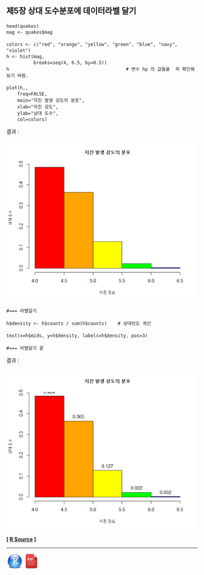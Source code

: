 ## 제5장 상대 도수분포에 데이터라벨 달기



```{r}
head(quakes)
mag <- quakes$mag

colors <- c("red", "orange", "yellow", "green", "blue", "navy", "violet")
h <- hist(mag, 
          breaks=seq(4, 6.5, by=0.5))
h                                           # 변수 hp 의 값들을  꼭 확인해 보기 바람.

plot(h,,
	freq=FALSE, 
	main="지진 발생 강도의 분포", 
	xlab="지진 강도", 
	ylab="상대 도수",
	col=colors)
```

결과 :

![1570060759338](images/1570060759338.png)

```{r}
#=== 라벨달기

h$density <- h$counts / sum(h$counts)    # 상대빈도 계산

text(x=h$mids, y=h$density, labels=h$density, pos=3)

#=== 라벨달기 끝
```

결과 :

![1570060779493](images/1570060779493.png)

**[ [R Source](source/ch_5_143_Labelling_Relative_Frequency_Chart.R) ]**



------

 [<img src="images/R.png" alt="R" style="zoom:80%;" />](source/ch_5_143_Labelling_Relative_Frequency_Chart.R) [<img src="images/pdf_image.png" alt="pdf_image" style="zoom:80%;" />](pdf/ch_5_143_Labelling_Relative_Frequency_Chart.pdf)

